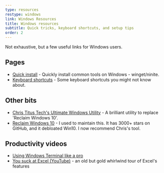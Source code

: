 ```yaml
---
type: resources
restype: windows
link: Windows Resources
title: Windows resources
subtitle: Quick tricks, keyboard shortcuts, and setup tips
order: 2
---
```


Not exhaustive, but a few useful links for Windows users.

## Pages

* [Quick install](./quick-install) - Quickly install common tools on Windows - winget/ninite.
* [Keyboard shortcuts](./kb-shortcuts) - Some keyboard shortcuts you might not know about.

## Other bits

* [Chris Titus Tech's Ultimate Windows Utility](https://christitus.com/windows-tool/) - A brilliant utility to replace 'Reclaim Windows 10'.
* [Reclaim Windows 10](https://gist.github.com/alirobe/7f3b34ad89a159e6daa1) - I used to maintain this. It has 3000+ stars on GitHub, and it debloated Win10. I now recommend Chris's tool.

## Productivity videos

* [Using Windows Terminal like a pro](https://www.youtube.com/watch?v=FC-gLkYWXLw)
* [You suck at Excel (YouTube)](https://www.youtube.com/watch?v=JxBg4sMusIg) - an old but gold whirlwind tour of Excel's features
